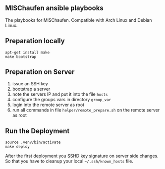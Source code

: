 ## MISChaufen ansible playbooks

The playbooks for MISChaufen. Compatible with Arch Linux and Debian Linux.

## Preparation locally

```
apt-get install make
make bootstrap
```

## Preparation on Server

1. issue an SSH key
2. bootstrap a server
3. note the servers IP and put it into the file `hosts`
4. configure the groups vars in directory `group_var`
5. login into the remote server as root
6. run all commands in file `helper/remote_prepare.sh` on the remote server as root


## Run the Deployment

```
source .venv/bin/activate
make deploy
```

After the first deployment you SSHD key signature on server side changes. So that you have to cleanup your local `~/.ssh/known_hosts` file.

